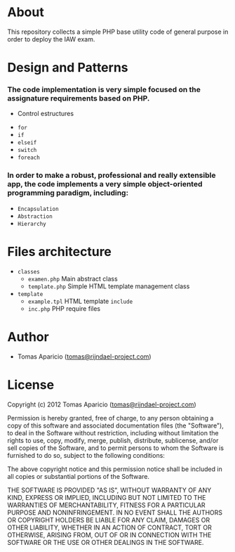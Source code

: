 # About

This repository collects a simple PHP base utility code of general purpose in order to deploy the IAW exam.

# Design and Patterns

### The code implementation is very simple focused on the assignature requirements based on PHP.

* Control estructures
 - `for`
 - `if`
 - `elseif`
 - `switch`
 - `foreach`

### In order to make a robust, professional and really extensible app, the code implements a very simple object-oriented programming paradigm, including:

* `Encapsulation`
* `Abstraction`
* `Hierarchy` 

# Files architecture

* `classes`
  - `examen.php` Main abstract class
  - `template.php` Simple HTML template management class
* `template` 
  - `example.tpl` HTML template
`include`
  - `inc.php` PHP require files

# Author

* Tomas Aparicio (<tomas@rijndael-project.com>)

# License

Copyright (c) 2012 Tomas Aparicio (<tomas@rijndael-project.com>)

Permission is hereby granted, free of charge, to any person obtaining a copy of this software and associated documentation files (the "Software"), to deal in the Software without restriction, including without limitation the rights to use, copy, modify, merge, publish, distribute, sublicense, and/or sell copies of the Software, and to permit persons to whom the Software is furnished to do so, subject to the following conditions:

The above copyright notice and this permission notice shall be included in all copies or substantial portions of the Software.

THE SOFTWARE IS PROVIDED "AS IS", WITHOUT WARRANTY OF ANY KIND, EXPRESS OR IMPLIED, INCLUDING BUT NOT LIMITED TO THE WARRANTIES OF MERCHANTABILITY, FITNESS FOR A PARTICULAR PURPOSE AND NONINFRINGEMENT. IN NO EVENT SHALL THE AUTHORS OR COPYRIGHT HOLDERS BE LIABLE FOR ANY CLAIM, DAMAGES OR OTHER LIABILITY, WHETHER IN AN ACTION OF CONTRACT, TORT OR OTHERWISE, ARISING FROM, OUT OF OR IN CONNECTION WITH THE SOFTWARE OR THE USE OR OTHER DEALINGS IN THE SOFTWARE.


